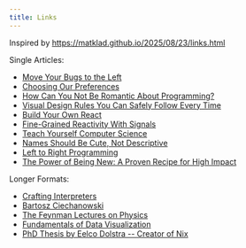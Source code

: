 ```yaml
---
title: Links
---
```


Inspired by https://matklad.github.io/2025/08/23/links.html


Single Articles:
- [Move Your Bugs to the Left](https://samwho.dev/blog/move-your-bugs-to-the-left/)
- [Choosing Our Preferences](https://ometer.com/preferences.html)
- [How Can You Not Be Romantic About Programming?](https://thorstenball.com/blog/2020/09/08/how-can-you-not-be-romantic-about-programming/)
- [Visual Design Rules You Can Safely Follow Every Time](https://anthonyhobday.com/sideprojects/saferules/)
- [Build Your Own React](https://pomb.us/build-your-own-react/)
- [Fine-Grained Reactivity With Signals](https://docs.solidjs.com/advanced-concepts/fine-grained-reactivity)
- [Teach Yourself Computer Science](https://teachyourselfcs.com/)
- [Names Should Be Cute, Not Descriptive](https://ntietz.com/blog/name-your-projects-cutesy-things/)
- [Left to Right Programming](https://graic.net/p/left-to-right-programming)
- [The Power of Being New: A Proven Recipe for High Impact](https://hazelweakly.me/blog/the-power-of-being-new--a-proven-recipe-for-high-impact/)

Longer Formats:
- [Crafting Interpreters](https://www.craftinginterpreters.com/contents.html)
- [Bartosz Ciechanowski](https://ciechanow.ski/archives/)
- [The Feynman Lectures on Physics](https://www.feynmanlectures.caltech.edu/)
- [Fundamentals of Data Visualization](https://clauswilke.com/dataviz/)
- [PhD Thesis by Eelco Dolstra -- Creator of Nix](https://edolstra.github.io/pubs/phd-thesis.pdf)
